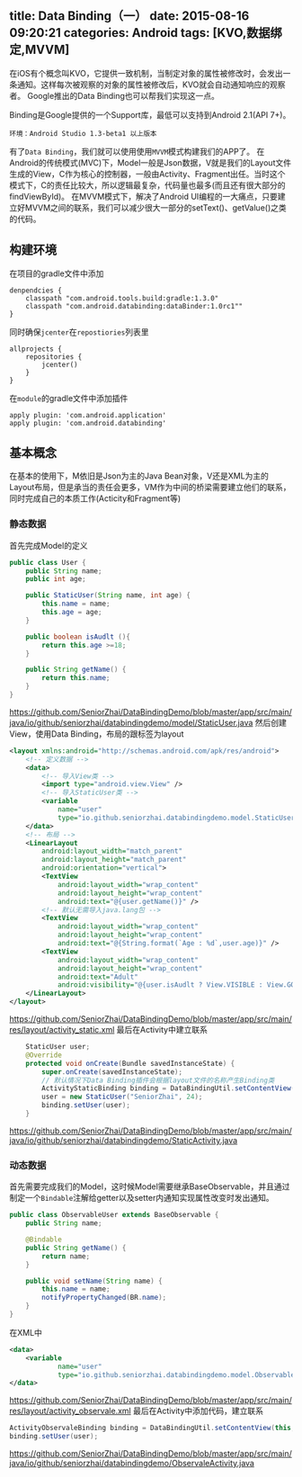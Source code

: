 title: Data Binding（一）
date: 2015-08-16 09:20:21
categories: Android
tags: [KVO,数据绑定,MVVM]
---
在iOS有个概念叫KVO，它提供一致机制，当制定对象的属性被修改时，会发出一条通知。这样每次被观察的对象的属性被修改后，KVO就会自动通知响应的观察者。
Google推出的Data Binding也可以帮我们实现这一点。
<!--more-->
Binding是Google提供的一个Support库，最低可以支持到Android 2.1(API 7+)。

	环境：Android Studio 1.3-beta1 以上版本

有了`Data Binding`，我们就可以使用使用`MVVM`模式构建我们的APP了。
在Android的传统模式(MVC)下，Model一般是Json数据，V就是我们的Layout文件生成的View，C作为核心的控制器，一般由Activity、Fragment出任。当时这个模式下，C的责任比较大，所以逻辑最复杂，代码量也最多(而且还有很大部分的findViewById)。
在MVVM模式下，解决了Android UI编程的一大痛点，只要建立好MVVM之间的联系，我们可以减少很大一部分的setText()、getValue()之类的代码。
## 构建环境
在项目的gradle文件中添加
```
denpendcies {
	classpath "com.android.tools.build:gradle:1.3.0"
	classpath "com.android.databinding:dataBinder:1.0rc1""
}
```
同时确保`jcenter`在`repostiories`列表里
```
allprojects {
	repositories {
		jcenter()
	}
}
```
在`module`的gradle文件中添加插件
```
apply plugin: 'com.android.application'
apply plugin: 'com.android.databinding'
```

## 基本概念
在基本的使用下，M依旧是Json为主的Java Bean对象，V还是XML为主的Layout布局，但是承当的责任会更多，VM作为中间的桥梁需要建立他们的联系，同时完成自己的本质工作(Acticity和Fragment等)

### 静态数据
首先完成Model的定义
```java
public class User {
	public String name;
    public int age;

    public StaticUser(String name, int age) {
        this.name = name;
        this.age = age;
    }

    public boolean isAudlt (){
        return this.age >=18;
    }

    public String getName() {
        return this.name;
    }
}
```
<https://github.com/SeniorZhai/DataBindingDemo/blob/master/app/src/main/java/io/github/seniorzhai/databindingdemo/model/StaticUser.java>
然后创建View，使用Data Binding，布局的跟标签为layout
```xml 
<layout xmlns:android="http://schemas.android.com/apk/res/android">
	<!-- 定义数据 -->
    <data>
    	<!-- 导入View类 -->	
        <import type="android.view.View" />
        <!-- 导入StaticUser类 -->
        <variable
            name="user"
            type="io.github.seniorzhai.databindingdemo.model.StaticUser" />
    </data>
    <!-- 布局 -->
    <LinearLayout
        android:layout_width="match_parent"
        android:layout_height="match_parent"
        android:orientation="vertical">
        <TextView
            android:layout_width="wrap_content"
            android:layout_height="wrap_content"
            android:text="@{user.getName()}" />
        <!-- 默认无需导入java.lang包 -->
        <TextView
            android:layout_width="wrap_content"
            android:layout_height="wrap_content"
            android:text="@{String.format(`Age : %d`,user.age)}" />
        <TextView
            android:layout_width="wrap_content"
            android:layout_height="wrap_content"
            android:text="Adult"
            android:visibility="@{user.isAudlt ? View.VISIBLE : View.GONE}" />
    </LinearLayout>
</layout>
```
<https://github.com/SeniorZhai/DataBindingDemo/blob/master/app/src/main/res/layout/activity_static.xml>
最后在Activity中建立联系
```java
	StaticUser user;
	@Override
    protected void onCreate(Bundle savedInstanceState) {
        super.onCreate(savedInstanceState);
        // 默认情况下Data Binding插件会根据layout文件的名称产生Binding类
        ActivityStaticBinding binding = DataBindingUtil.setContentView(this, R.layout.activity_static);
        user = new StaticUser("SeniorZhai", 24);
        binding.setUser(user);
    }
```
<https://github.com/SeniorZhai/DataBindingDemo/blob/master/app/src/main/java/io/github/seniorzhai/databindingdemo/StaticActivity.java>
### 动态数据
首先需要完成我们的Model，这时候Model需要继承BaseObservable，并且通过制定一个`Bindable`注解给getter以及setter内通知实现属性改变时发出通知。
```java
public class ObservableUser extends BaseObservable {
    public String name;

    @Bindable
    public String getName() {
        return name;
    }

    public void setName(String name) {
        this.name = name;
        notifyPropertyChanged(BR.name);
    }
}
```
在XML中
```xml
<data>
	<variable
            name="user"
            type="io.github.seniorzhai.databindingdemo.model.ObservableUser" />
</data>
```
<https://github.com/SeniorZhai/DataBindingDemo/blob/master/app/src/main/res/layout/activity_observale.xml>
最后在Activity中添加代码，建立联系
```java
ActivityObservaleBinding binding = DataBindingUtil.setContentView(this, R.layout.activity_observale);
binding.setUser(user);
```
<https://github.com/SeniorZhai/DataBindingDemo/blob/master/app/src/main/java/io/github/seniorzhai/databindingdemo/ObservaleActivity.java>